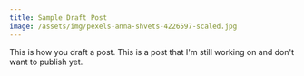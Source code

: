 ```yaml
---
title: Sample Draft Post
image: /assets/img/pexels-anna-shvets-4226597-scaled.jpg
---
```


This is how you draft a post.  This is a post that I'm still working on and 
don't want to publish yet.